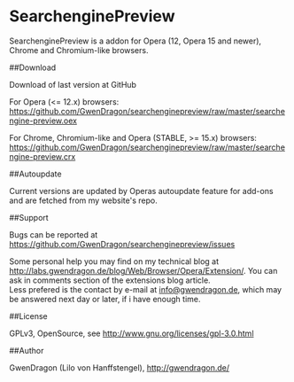 SearchenginePreview
===================

SearchenginePreview is a addon for Opera (12, Opera 15 and newer), Chrome and Chromium-like browsers.

##Download

Download of last version at GitHub

For Opera (<= 12.x) browsers:   
<https://github.com/GwenDragon/searchenginepreview/raw/master/searchengine-preview.oex>

For Chrome, Chromium-like and Opera (STABLE, >= 15.x) browsers:  
<https://github.com/GwenDragon/searchenginepreview/raw/master/searchengine-preview.crx>

##Autoupdate

Current versions are updated by Operas autoupdate feature for add-ons and are fetched from my website's repo.

##Support

Bugs can be reported at <https://github.com/GwenDragon/searchenginepreview/issues>

Some personal help you may find on my technical blog at <http://labs.gwendragon.de/blog/Web/Browser/Opera/Extension/>. You can ask in comments section of the extensions blog article.  
Less prefered is the contact by e-mail at <info@gwendragon.de>, which may be answered next day or later, if i have enough time.

##License

GPLv3, OpenSource, see <http://www.gnu.org/licenses/gpl-3.0.html>  

##Author

GwenDragon (Lilo von Hanffstengel), <http://gwendragon.de/>   
